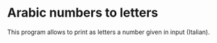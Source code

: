 # Arabic numbers to letters

This program allows to print as letters a number given in input (Italian).
